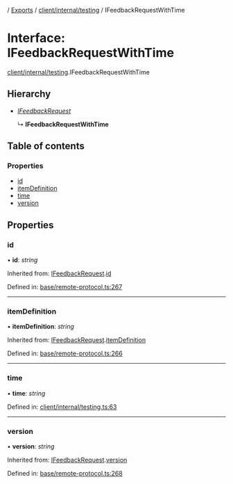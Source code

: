 [](../README.md) / [Exports](../modules.md) / [client/internal/testing](../modules/client_internal_testing.md) / IFeedbackRequestWithTime

# Interface: IFeedbackRequestWithTime

[client/internal/testing](../modules/client_internal_testing.md).IFeedbackRequestWithTime

## Hierarchy

* [*IFeedbackRequest*](remote_protocol.ifeedbackrequest.md)

  ↳ **IFeedbackRequestWithTime**

## Table of contents

### Properties

- [id](client_internal_testing.ifeedbackrequestwithtime.md#id)
- [itemDefinition](client_internal_testing.ifeedbackrequestwithtime.md#itemdefinition)
- [time](client_internal_testing.ifeedbackrequestwithtime.md#time)
- [version](client_internal_testing.ifeedbackrequestwithtime.md#version)

## Properties

### id

• **id**: *string*

Inherited from: [IFeedbackRequest](remote_protocol.ifeedbackrequest.md).[id](remote_protocol.ifeedbackrequest.md#id)

Defined in: [base/remote-protocol.ts:267](https://github.com/onzag/itemize/blob/0569bdf2/base/remote-protocol.ts#L267)

___

### itemDefinition

• **itemDefinition**: *string*

Inherited from: [IFeedbackRequest](remote_protocol.ifeedbackrequest.md).[itemDefinition](remote_protocol.ifeedbackrequest.md#itemdefinition)

Defined in: [base/remote-protocol.ts:266](https://github.com/onzag/itemize/blob/0569bdf2/base/remote-protocol.ts#L266)

___

### time

• **time**: *string*

Defined in: [client/internal/testing.ts:63](https://github.com/onzag/itemize/blob/0569bdf2/client/internal/testing.ts#L63)

___

### version

• **version**: *string*

Inherited from: [IFeedbackRequest](remote_protocol.ifeedbackrequest.md).[version](remote_protocol.ifeedbackrequest.md#version)

Defined in: [base/remote-protocol.ts:268](https://github.com/onzag/itemize/blob/0569bdf2/base/remote-protocol.ts#L268)
